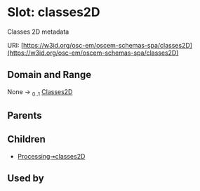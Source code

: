 
# Slot: classes2D

Classes 2D metadata

URI: [https://w3id.org/osc-em/oscem-schemas-spa/classes2D](https://w3id.org/osc-em/oscem-schemas-spa/classes2D)


## Domain and Range

None &#8594;  <sub>0..1</sub> [Classes2D](Classes2D.md)

## Parents


## Children

 *  [Processing➞classes2D](Processing_classes2D.md)

## Used by

